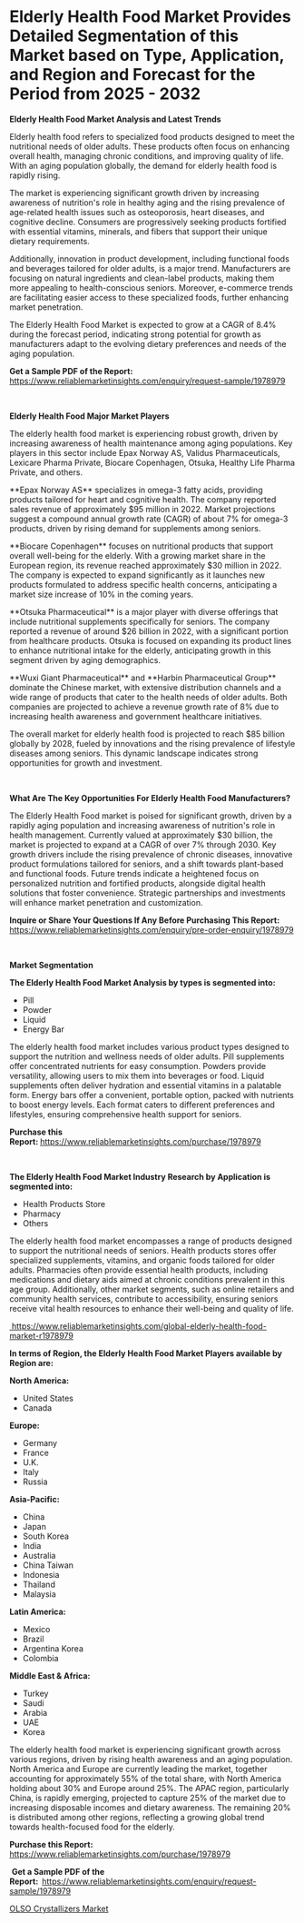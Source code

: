 <p><h1>Elderly Health Food Market Provides Detailed Segmentation of this Market based on Type, Application, and Region and Forecast for the Period from 2025 - 2032</h1></p><p><strong>Elderly Health Food Market Analysis and Latest Trends</strong></p>
<p><p>Elderly health food refers to specialized food products designed to meet the nutritional needs of older adults. These products often focus on enhancing overall health, managing chronic conditions, and improving quality of life. With an aging population globally, the demand for elderly health food is rapidly rising.</p><p>The market is experiencing significant growth driven by increasing awareness of nutrition's role in healthy aging and the rising prevalence of age-related health issues such as osteoporosis, heart diseases, and cognitive decline. Consumers are progressively seeking products fortified with essential vitamins, minerals, and fibers that support their unique dietary requirements.</p><p>Additionally, innovation in product development, including functional foods and beverages tailored for older adults, is a major trend. Manufacturers are focusing on natural ingredients and clean-label products, making them more appealing to health-conscious seniors. Moreover, e-commerce trends are facilitating easier access to these specialized foods, further enhancing market penetration.</p><p>The Elderly Health Food Market is expected to grow at a CAGR of 8.4% during the forecast period, indicating strong potential for growth as manufacturers adapt to the evolving dietary preferences and needs of the aging population.</p></p>
<p><strong>Get a Sample PDF of the Report:&nbsp;</strong> <a href="https://www.reliablemarketinsights.com/enquiry/request-sample/1978979?utm_campaign=1558&utm_medium=2&utm_source=Github&utm_content=ia&utm_term=28032025&utm_id=elderly-health-food">https://www.reliablemarketinsights.com/enquiry/request-sample/1978979</a></p>
<p>&nbsp;</p>
<p><strong>Elderly Health Food Major Market Players</strong></p>
<p><p>The elderly health food market is experiencing robust growth, driven by increasing awareness of health maintenance among aging populations. Key players in this sector include Epax Norway AS, Validus Pharmaceuticals, Lexicare Pharma Private, Biocare Copenhagen, Otsuka, Healthy Life Pharma Private, and others.</p><p>**Epax Norway AS** specializes in omega-3 fatty acids, providing products tailored for heart and cognitive health. The company reported sales revenue of approximately $95 million in 2022. Market projections suggest a compound annual growth rate (CAGR) of about 7% for omega-3 products, driven by rising demand for supplements among seniors.</p><p>**Biocare Copenhagen** focuses on nutritional products that support overall well-being for the elderly. With a growing market share in the European region, its revenue reached approximately $30 million in 2022. The company is expected to expand significantly as it launches new products formulated to address specific health concerns, anticipating a market size increase of 10% in the coming years.</p><p>**Otsuka Pharmaceutical** is a major player with diverse offerings that include nutritional supplements specifically for seniors. The company reported a revenue of around $26 billion in 2022, with a significant portion from healthcare products. Otsuka is focused on expanding its product lines to enhance nutritional intake for the elderly, anticipating growth in this segment driven by aging demographics.</p><p>**Wuxi Giant Pharmaceutical** and **Harbin Pharmaceutical Group** dominate the Chinese market, with extensive distribution channels and a wide range of products that cater to the health needs of older adults. Both companies are projected to achieve a revenue growth rate of 8% due to increasing health awareness and government healthcare initiatives.</p><p>The overall market for elderly health food is projected to reach $85 billion globally by 2028, fueled by innovations and the rising prevalence of lifestyle diseases among seniors. This dynamic landscape indicates strong opportunities for growth and investment.</p></p>
<p>&nbsp;</p>
<p><strong>What Are The Key Opportunities For Elderly Health Food Manufacturers?</strong></p>
<p><p>The Elderly Health Food market is poised for significant growth, driven by a rapidly aging population and increasing awareness of nutrition's role in health management. Currently valued at approximately $30 billion, the market is projected to expand at a CAGR of over 7% through 2030. Key growth drivers include the rising prevalence of chronic diseases, innovative product formulations tailored for seniors, and a shift towards plant-based and functional foods. Future trends indicate a heightened focus on personalized nutrition and fortified products, alongside digital health solutions that foster convenience. Strategic partnerships and investments will enhance market penetration and customization.</p></p>
<p><strong>Inquire or Share Your Questions If Any Before Purchasing This Report:</strong> <a href="https://www.reliablemarketinsights.com/enquiry/pre-order-enquiry/1978979?utm_campaign=1558&utm_medium=2&utm_source=Github&utm_content=ia&utm_term=28032025&utm_id=elderly-health-food">https://www.reliablemarketinsights.com/enquiry/pre-order-enquiry/1978979</a></p>
<p>&nbsp;</p>
<p><strong>Market Segmentation</strong></p>
<p><strong>The Elderly Health Food Market Analysis by types is segmented into:</strong></p>
<p><ul><li>Pill</li><li>Powder</li><li>Liquid</li><li>Energy Bar</li></ul></p>
<p><p>The elderly health food market includes various product types designed to support the nutrition and wellness needs of older adults. Pill supplements offer concentrated nutrients for easy consumption. Powders provide versatility, allowing users to mix them into beverages or food. Liquid supplements often deliver hydration and essential vitamins in a palatable form. Energy bars offer a convenient, portable option, packed with nutrients to boost energy levels. Each format caters to different preferences and lifestyles, ensuring comprehensive health support for seniors.</p></p>
<p><strong>Purchase this Report:&nbsp;</strong><a href="https://www.reliablemarketinsights.com/purchase/1978979?utm_campaign=1558&utm_medium=2&utm_source=Github&utm_content=ia&utm_term=28032025&utm_id=elderly-health-food">https://www.reliablemarketinsights.com/purchase/1978979</a></p>
<p>&nbsp;</p>
<p><strong>The Elderly Health Food Market Industry Research by Application is segmented into:</strong></p>
<p><ul><li>Health Products Store</li><li>Pharmacy</li><li>Others</li></ul></p>
<p><p>The elderly health food market encompasses a range of products designed to support the nutritional needs of seniors. Health products stores offer specialized supplements, vitamins, and organic foods tailored for older adults. Pharmacies often provide essential health products, including medications and dietary aids aimed at chronic conditions prevalent in this age group. Additionally, other market segments, such as online retailers and community health services, contribute to accessibility, ensuring seniors receive vital health resources to enhance their well-being and quality of life.</p></p>
<p><a href="https://www.reliablemarketinsights.com/global-elderly-health-food-market-r1978979?utm_campaign=1558&utm_medium=2&utm_source=Github&utm_content=ia&utm_term=28032025&utm_id=elderly-health-food">&nbsp;https://www.reliablemarketinsights.com/global-elderly-health-food-market-r1978979</a></p>
<p><strong>In terms of Region, the Elderly Health Food Market Players available by Region are:</strong></p>
<p>
    <p> <strong> North America: </strong>
        <ul>
            <li>United States</li>
            <li>Canada</li>
        </ul>
        </p> 
    <p> <strong> Europe: </strong>
        <ul>
            <li>Germany</li>
            <li>France</li>
            <li>U.K.</li>
            <li>Italy</li>
            <li>Russia</li>
        </ul>
        </p> 
    <p> <strong> Asia-Pacific: </strong>
        <ul>
            <li>China</li>
            <li>Japan</li>
            <li>South Korea</li>
            <li>India</li>
            <li>Australia</li>
            <li>China Taiwan</li>
            <li>Indonesia</li>
            <li>Thailand</li>
            <li>Malaysia</li>
        </ul>
        </p> 
    <p> <strong> Latin America: </strong>
        <ul>
            <li>Mexico</li>
            <li>Brazil</li>
            <li>Argentina Korea</li>
            <li>Colombia</li>
        </ul>
        </p> 
    <p> <strong> Middle East & Africa: </strong>
        <ul>
            <li>Turkey</li>
            <li>Saudi</li>
            <li>Arabia</li>
            <li>UAE</li>
            <li>Korea</li>
        </ul>
    </p>
    </p>
<p><p>The elderly health food market is experiencing significant growth across various regions, driven by rising health awareness and an aging population. North America and Europe are currently leading the market, together accounting for approximately 55% of the total share, with North America holding about 30% and Europe around 25%. The APAC region, particularly China, is rapidly emerging, projected to capture 25% of the market due to increasing disposable incomes and dietary awareness. The remaining 20% is distributed among other regions, reflecting a growing global trend towards health-focused food for the elderly.</p></p>
<p><strong>Purchase this Report: </strong><a href="https://www.reliablemarketinsights.com/purchase/1978979?utm_campaign=1558&utm_medium=2&utm_source=Github&utm_content=ia&utm_term=28032025&utm_id=elderly-health-food">https://www.reliablemarketinsights.com/purchase/1978979</a></p>
<p>&nbsp;<strong>Get a Sample PDF of the Report:&nbsp;&nbsp;</strong><a href="https://www.reliablemarketinsights.com/enquiry/request-sample/1978979?utm_campaign=1558&utm_medium=2&utm_source=Github&utm_content=ia&utm_term=28032025&utm_id=elderly-health-food">https://www.reliablemarketinsights.com/enquiry/request-sample/1978979</a></p>
<p><strong></strong></p>
<p><p><a href="https://github.com/arifasabeygb/Market-Research-Report-List-1/blob/main/olso-crystallizers-market.md?utm_campaign=1558&utm_medium=2&utm_source=Github&utm_content=ia&utm_term=28032025&utm_id=elderly-health-food">OLSO Crystallizers Market</a></p></p>